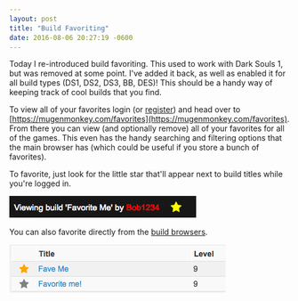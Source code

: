 ```yaml
---
layout: post
title: "Build Favoriting"
date: 2016-08-06 20:27:19 -0600
---
```


Today I re-introduced build favoriting. This used to work with Dark Souls 1, but was removed at some point. I've added it back, as well as enabled it for all build types (DS1, DS2, DS3, BB, DES)! This should be a handy way of keeping track of cool builds that you find.

To view all of your favorites login (or [register](https://mugenmonkey.com/users/sign_up)) and head over to [https://mugenmonkey.com/favorites](https://mugenmonkey.com/favorites). From there you can view (and optionally remove) all of your favorites for all of the games. This even has the handy searching and filtering options that the main browser has (which could be useful if you store a bunch of favorites).

To favorite, just look for the little star that'll appear next to build titles while you're logged in.

![Favorite Build](/assets/favorite-build.png)

You can also favorite directly from the [build browsers](https://mugenmonkey.com/darksouls3/browse).

![Favorite Browser](/assets/favorite-browser.png)

